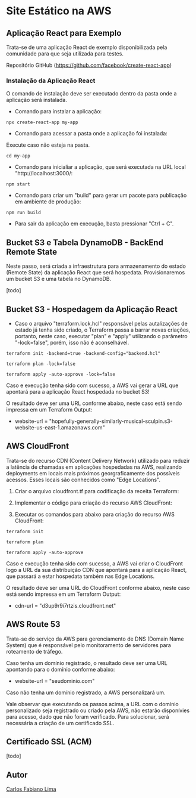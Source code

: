 # Site Estático na AWS

## Aplicação React para Exemplo

Trata-se de uma aplicação React de exemplo disponibilizada pela comunidade para que seja utilizada para testes.

Repositório GitHub (https://github.com/facebook/create-react-app)

### Instalação da Aplicação React 


O comando de instalação deve ser executado dentro da pasta onde a aplicação será instalada.

- Comando para instalar a aplicação:

```hcl
npx create-react-app my-app
```

- Comando para acessar a pasta onde a aplicação foi instalada:

Execute caso não esteja na pasta.

```hcl
cd my-app
```

- Comando para inicialiar a aplicação, que será executada na URL local "http://localhost:3000/:

```hcl
npm start
```

- Comando para criar um "build" para gerar um pacote para publicação em ambiente de produção:

```hcl
npm run build
```

- Para sair da aplicação em execução, basta pressionar "Ctrl + C". 

## Bucket S3 e Tabela DynamoDB - BackEnd Remote State

Neste passo, será criada a infraestrutura para armazenamento do estado (Remote State) da aplicação React que será hospedata. Provisionaremos um bucket S3 e uma tabela no DynamoDB.

[todo]

## Bucket S3 - Hospedagem da Aplicação React


- Caso o arquivo "terraform.lock.hcl" responsável pelas autalizações de estado já tenha sido criado, o Terraform passa a barrar novas criações, portanto, neste caso, executar "plan" e "apply" utilizando o parâmetro "-lock=false", porém, isso não é aconselhável.

```hcl
terraform init -backend=true -backend-config="backend.hcl"
```

```hcl
terraform plan -lock=false
```

```hcl
terraform apply -auto-approve -lock=false
```

Caso e execução tenha sido com sucesso, a AWS vai gerar a URL que apontará para a aplicação React hospedada no bucket S3!

O resultado deve ser uma URL conforme abaixo, neste caso está sendo impressa em um Terraform Output:

- website-url = "hopefully-generally-similarly-musical-sculpin.s3-website-us-east-1.amazonaws.com"


## AWS CloudFront

Trata-se do recurso CDN (Content Delivery Network) utilizado para reduzir a latência de chamadas em aplicações hospedadas na AWS, realizando deployments em locais mais próximos georgraficamente dos possíveis acessos. Esses locais são conhecidos como "Edge Locations".

1. Criar o arquivo cloudfront.tf para codificação da receita Terraform:

2. Implementar o código para criação do recurso AWS CloudFront:

3. Executar os comandos para abaixo para criação do recurso AWS CloudFront:

```hcl
terraform init
```

```hcl
terraform plan
```

```hcl
terraform apply -auto-approve
```

Caso e execução tenha sido com sucesso, a AWS vai criar o CloudFront logo a URL da sua distribuição CDN que apontará para a aplicação React, que passará a estar hospedata também nas Edge Locations.

O resultado deve ser uma URL do CloudFront conforme abaixo, neste caso está sendo impressa em um Terraform Output:

- cdn-url = "d3up9r9i7rtzis.cloudfront.net"

##  AWS Route 53

Trata-se do serviço da AWS para gerenciamento de DNS (Domain Name System) que é responsável pelo monitoramento de servidores para roteamento de tráfego.

Caso tenha um domínio registrado, o resultado deve ser uma URL apontando para o domínio conforme abaixo:

- website-url = "seudominio.com"

Caso não tenha um domínio registrado, a AWS personalizará um.

Vale observar que executando os passos acima, a URL com o domínio personalizado seja registrado ou criado pela AWS, não estarão disponívies para acesso, dado que não foram verificado. Para solucionar, será necessária a criação de um certificado SSL.

##  Certificado SSL (ACM)

[todo]


## Autor

[Carlos Fabiano Lima](https://github.com/carloslima78)


